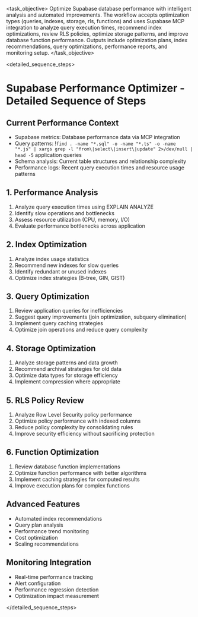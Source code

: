 <task name="Supabase Performance Optimizer">

<task_objective>
Optimize Supabase database performance with intelligent analysis and automated improvements. The workflow accepts optimization types (queries, indexes, storage, rls, functions) and uses Supabase MCP integration to analyze query execution times, recommend index optimizations, review RLS policies, optimize storage patterns, and improve database function performance. Outputs include optimization plans, index recommendations, query optimizations, performance reports, and monitoring setup.
</task_objective>

<detailed_sequence_steps>
# Supabase Performance Optimizer - Detailed Sequence of Steps

## Current Performance Context

- Supabase metrics: Database performance data via MCP integration
- Query patterns: !`find . -name "*.sql" -o -name "*.ts" -o -name "*.js" | xargs grep -l "from\|select\|insert\|update" 2>/dev/null | head -5` application queries
- Schema analysis: Current table structures and relationship complexity
- Performance logs: Recent query execution times and resource usage patterns

## 1. Performance Analysis

1. Analyze query execution times using EXPLAIN ANALYZE
2. Identify slow operations and bottlenecks
3. Assess resource utilization (CPU, memory, I/O)
4. Evaluate performance bottlenecks across application

## 2. Index Optimization

1. Analyze index usage statistics
2. Recommend new indexes for slow queries
3. Identify redundant or unused indexes
4. Optimize index strategies (B-tree, GIN, GIST)

## 3. Query Optimization

1. Review application queries for inefficiencies
2. Suggest query improvements (join optimization, subquery elimination)
3. Implement query caching strategies
4. Optimize join operations and reduce query complexity

## 4. Storage Optimization

1. Analyze storage patterns and data growth
2. Recommend archival strategies for old data
3. Optimize data types for storage efficiency
4. Implement compression where appropriate

## 5. RLS Policy Review

1. Analyze Row Level Security policy performance
2. Optimize policy performance with indexed columns
3. Reduce policy complexity by consolidating rules
4. Improve security efficiency without sacrificing protection

## 6. Function Optimization

1. Review database function implementations
2. Optimize function performance with better algorithms
3. Implement caching strategies for computed results
4. Improve execution plans for complex functions

## Advanced Features

- Automated index recommendations
- Query plan analysis
- Performance trend monitoring
- Cost optimization
- Scaling recommendations

## Monitoring Integration

- Real-time performance tracking
- Alert configuration
- Performance regression detection
- Optimization impact measurement

</detailed_sequence_steps>

</task>
